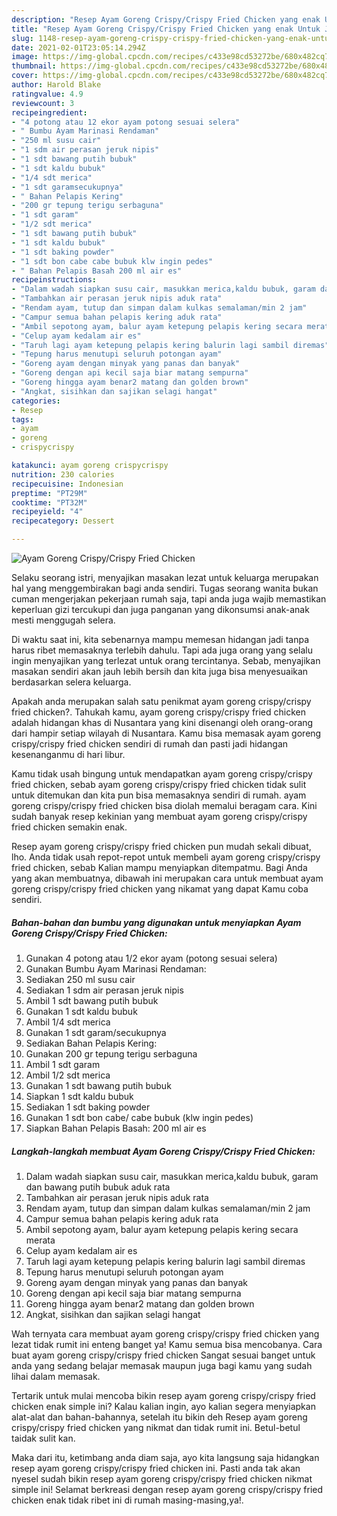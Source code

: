 ```yaml
---
description: "Resep Ayam Goreng Crispy/Crispy Fried Chicken yang enak Untuk Jualan"
title: "Resep Ayam Goreng Crispy/Crispy Fried Chicken yang enak Untuk Jualan"
slug: 1148-resep-ayam-goreng-crispy-crispy-fried-chicken-yang-enak-untuk-jualan
date: 2021-02-01T23:05:14.294Z
image: https://img-global.cpcdn.com/recipes/c433e98cd53272be/680x482cq70/ayam-goreng-crispycrispy-fried-chicken-foto-resep-utama.jpg
thumbnail: https://img-global.cpcdn.com/recipes/c433e98cd53272be/680x482cq70/ayam-goreng-crispycrispy-fried-chicken-foto-resep-utama.jpg
cover: https://img-global.cpcdn.com/recipes/c433e98cd53272be/680x482cq70/ayam-goreng-crispycrispy-fried-chicken-foto-resep-utama.jpg
author: Harold Blake
ratingvalue: 4.9
reviewcount: 3
recipeingredient:
- "4 potong atau 12 ekor ayam potong sesuai selera"
- " Bumbu Ayam Marinasi Rendaman"
- "250 ml susu cair"
- "1 sdm air perasan jeruk nipis"
- "1 sdt bawang putih bubuk"
- "1 sdt kaldu bubuk"
- "1/4 sdt merica"
- "1 sdt garamsecukupnya"
- " Bahan Pelapis Kering"
- "200 gr tepung terigu serbaguna"
- "1 sdt garam"
- "1/2 sdt merica"
- "1 sdt bawang putih bubuk"
- "1 sdt kaldu bubuk"
- "1 sdt baking powder"
- "1 sdt bon cabe cabe bubuk klw ingin pedes"
- " Bahan Pelapis Basah 200 ml air es"
recipeinstructions:
- "Dalam wadah siapkan susu cair, masukkan merica,kaldu bubuk, garam dan bawang putih bubuk aduk rata"
- "Tambahkan air perasan jeruk nipis aduk rata"
- "Rendam ayam, tutup dan simpan dalam kulkas semalaman/min 2 jam"
- "Campur semua bahan pelapis kering aduk rata"
- "Ambil sepotong ayam, balur ayam ketepung pelapis kering secara merata"
- "Celup ayam kedalam air es"
- "Taruh lagi ayam ketepung pelapis kering balurin lagi sambil diremas"
- "Tepung harus menutupi seluruh potongan ayam"
- "Goreng ayam dengan minyak yang panas dan banyak"
- "Goreng dengan api kecil saja biar matang sempurna"
- "Goreng hingga ayam benar2 matang dan golden brown"
- "Angkat, sisihkan dan sajikan selagi hangat"
categories:
- Resep
tags:
- ayam
- goreng
- crispycrispy

katakunci: ayam goreng crispycrispy 
nutrition: 230 calories
recipecuisine: Indonesian
preptime: "PT29M"
cooktime: "PT32M"
recipeyield: "4"
recipecategory: Dessert

---
```



![Ayam Goreng Crispy/Crispy Fried Chicken](https://img-global.cpcdn.com/recipes/c433e98cd53272be/680x482cq70/ayam-goreng-crispycrispy-fried-chicken-foto-resep-utama.jpg)

Selaku seorang istri, menyajikan masakan lezat untuk keluarga merupakan hal yang menggembirakan bagi anda sendiri. Tugas seorang  wanita bukan cuman mengerjakan pekerjaan rumah saja, tapi anda juga wajib memastikan keperluan gizi tercukupi dan juga panganan yang dikonsumsi anak-anak mesti menggugah selera.

Di waktu  saat ini, kita sebenarnya mampu memesan hidangan jadi tanpa harus ribet memasaknya terlebih dahulu. Tapi ada juga orang yang selalu ingin menyajikan yang terlezat untuk orang tercintanya. Sebab, menyajikan masakan sendiri akan jauh lebih bersih dan kita juga bisa menyesuaikan berdasarkan selera keluarga. 



Apakah anda merupakan salah satu penikmat ayam goreng crispy/crispy fried chicken?. Tahukah kamu, ayam goreng crispy/crispy fried chicken adalah hidangan khas di Nusantara yang kini disenangi oleh orang-orang dari hampir setiap wilayah di Nusantara. Kamu bisa memasak ayam goreng crispy/crispy fried chicken sendiri di rumah dan pasti jadi hidangan kesenanganmu di hari libur.

Kamu tidak usah bingung untuk mendapatkan ayam goreng crispy/crispy fried chicken, sebab ayam goreng crispy/crispy fried chicken tidak sulit untuk ditemukan dan kita pun bisa memasaknya sendiri di rumah. ayam goreng crispy/crispy fried chicken bisa diolah memalui beragam cara. Kini sudah banyak resep kekinian yang membuat ayam goreng crispy/crispy fried chicken semakin enak.

Resep ayam goreng crispy/crispy fried chicken pun mudah sekali dibuat, lho. Anda tidak usah repot-repot untuk membeli ayam goreng crispy/crispy fried chicken, sebab Kalian mampu menyiapkan ditempatmu. Bagi Anda yang akan membuatnya, dibawah ini merupakan cara untuk membuat ayam goreng crispy/crispy fried chicken yang nikamat yang dapat Kamu coba sendiri.

<!--inarticleads1-->

##### Bahan-bahan dan bumbu yang digunakan untuk menyiapkan Ayam Goreng Crispy/Crispy Fried Chicken:

1. Gunakan 4 potong atau 1/2 ekor ayam (potong sesuai selera)
1. Gunakan  Bumbu Ayam Marinasi Rendaman:
1. Sediakan 250 ml susu cair
1. Sediakan 1 sdm air perasan jeruk nipis
1. Ambil 1 sdt bawang putih bubuk
1. Gunakan 1 sdt kaldu bubuk
1. Ambil 1/4 sdt merica
1. Gunakan 1 sdt garam/secukupnya
1. Sediakan  Bahan Pelapis Kering:
1. Gunakan 200 gr tepung terigu serbaguna
1. Ambil 1 sdt garam
1. Ambil 1/2 sdt merica
1. Gunakan 1 sdt bawang putih bubuk
1. Siapkan 1 sdt kaldu bubuk
1. Sediakan 1 sdt baking powder
1. Gunakan 1 sdt bon cabe/ cabe bubuk (klw ingin pedes)
1. Siapkan  Bahan Pelapis Basah: 200 ml air es




<!--inarticleads2-->

##### Langkah-langkah membuat Ayam Goreng Crispy/Crispy Fried Chicken:

1. Dalam wadah siapkan susu cair, masukkan merica,kaldu bubuk, garam dan bawang putih bubuk aduk rata
1. Tambahkan air perasan jeruk nipis aduk rata
1. Rendam ayam, tutup dan simpan dalam kulkas semalaman/min 2 jam
1. Campur semua bahan pelapis kering aduk rata
1. Ambil sepotong ayam, balur ayam ketepung pelapis kering secara merata
1. Celup ayam kedalam air es
1. Taruh lagi ayam ketepung pelapis kering balurin lagi sambil diremas
1. Tepung harus menutupi seluruh potongan ayam
1. Goreng ayam dengan minyak yang panas dan banyak
1. Goreng dengan api kecil saja biar matang sempurna
1. Goreng hingga ayam benar2 matang dan golden brown
1. Angkat, sisihkan dan sajikan selagi hangat




Wah ternyata cara membuat ayam goreng crispy/crispy fried chicken yang lezat tidak rumit ini enteng banget ya! Kamu semua bisa mencobanya. Cara buat ayam goreng crispy/crispy fried chicken Sangat sesuai banget untuk anda yang sedang belajar memasak maupun juga bagi kamu yang sudah lihai dalam memasak.

Tertarik untuk mulai mencoba bikin resep ayam goreng crispy/crispy fried chicken enak simple ini? Kalau kalian ingin, ayo kalian segera menyiapkan alat-alat dan bahan-bahannya, setelah itu bikin deh Resep ayam goreng crispy/crispy fried chicken yang nikmat dan tidak rumit ini. Betul-betul taidak sulit kan. 

Maka dari itu, ketimbang anda diam saja, ayo kita langsung saja hidangkan resep ayam goreng crispy/crispy fried chicken ini. Pasti anda tak akan nyesel sudah bikin resep ayam goreng crispy/crispy fried chicken nikmat simple ini! Selamat berkreasi dengan resep ayam goreng crispy/crispy fried chicken enak tidak ribet ini di rumah masing-masing,ya!.

